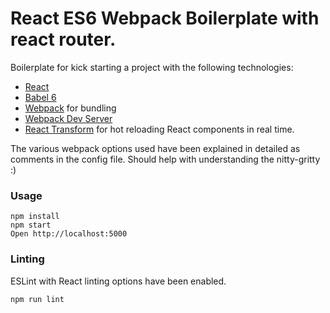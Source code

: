 # React ES6 Webpack Boilerplate with react router. 

Boilerplate for kick starting a project with the following technologies:
* [React](https://github.com/facebook/react)
* [Babel 6](http://babeljs.io)
* [Webpack](http://webpack.github.io) for bundling
* [Webpack Dev Server](http://webpack.github.io/docs/webpack-dev-server.html)
* [React Transform](https://github.com/gaearon/react-transform-hmr) for hot reloading React components in real time.

The various webpack options used have been explained in detailed as comments in the config file. Should help with understanding the nitty-gritty :)


### Usage

```
npm install
npm start
Open http://localhost:5000
```

### Linting

ESLint with React linting options have been enabled.

```
npm run lint
```


